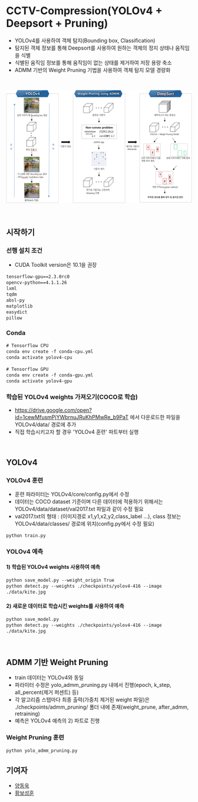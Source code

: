 # CCTV-Compression(YOLOv4 + Deepsort + Pruning)
- YOLOv4를 사용하여 객체 탐지(Bounding box, Classification)
- 탐지된 객체 정보를 통해 Deepsort를 사용하여 원하는 객체의 정지 상태나 움직임을 식별
- 식별된 움직임 정보를 통해 움직임이 없는 상태를 제거하여 저장 용량 축소
- ADMM 기반의 Weight Pruning 기법을 사용하여 객체 탐지 모델 경량화
<br/>
<p align="center"><img src="./Tracker/img/Workflow.PNG"></p>

<br/>

## 시작하기

### 선행 설치 조건

- CUDA Toolkit version은 10.1을 권장

```
tensorflow-gpu==2.3.0rc0
opencv-python==4.1.1.26
lxml
tqdm
absl-py
matplotlib
easydict
pillow
```

### Conda
```
# Tensorflow CPU
conda env create -f conda-cpu.yml
conda activate yolov4-cpu

# Tensorflow GPU
conda env create -f conda-gpu.yml
conda activate yolov4-gpu
```

### 학습된 YOLOv4 weights 가져오기(COCO로 학습)
- https://drive.google.com/open?id=1cewMfusmPjYWbrnuJRuKhPMwRe_b9PaT 에서 다운로드한 파일을 YOLOv4/data/ 경로에 추가
- 직접 학습시키고자 할 경우 'YOLOv4 훈련' 파트부터 실행

<br/>

## YOLOv4
### YOLOv4 훈련
- 훈련 파라미터는 YOLOv4/core/config.py에서 수정
- 데이터는 COCO dataset 기준이며 다른 데이터에 적용하기 위해서는 YOLOv4/data/dataset/val2017.txt 파일과 같이 수정 필요
- val2017.txt의 형태 : (이미지경로 x1,y1,x2,y2,class_label ...), class 정보는 YOLOv4/data/classes/ 경로에 위치(config.py에서 수정 필요)
```
python train.py
```

### YOLOv4 예측
#### 1) 학습된 YOLOv4 weights 사용하여 예측
```
python save_model.py --weight_origin True
python detect.py --weights ./checkpoints/yolov4-416 --image ./data/kite.jpg
```
#### 2) 새로운 데이터로 학습시킨 weights를 사용하여 예측
```
python save_model.py
python detect.py --weights ./checkpoints/yolov4-416 --image ./data/kite.jpg
```

<br/>

## ADMM 기반 Weight Pruning
- train 데이터는 YOLOv4와 동일
- 파라미터 수정은 yolo_admm_pruning.py 내에서 진행(epoch, k_step, all_percent(제거 퍼센트) 등)
- 각 알고리즘 스탭마다 최종 출력(가중치 제거된 weight 파일)은 ./checkpoints/admm_pruning/ 폴더 내에 존재(weight_prune, after_admm, retraining)
- 예측은 YOLOv4 예측의 2) 파트로 진행

### Weight Pruning 훈련
```
python yolo_admm_pruning.py
```



## 기여자

* [양동욱](dongwook412@naver.com)
* [황보성훈](thehb01@gmail.com)

